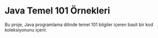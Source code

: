 # Java Temel 101 Örnekleri

Bu proje, Java programlama dilinde temel 101 bilgiler içeren basit bir kod koleksiyonunu içerir.
